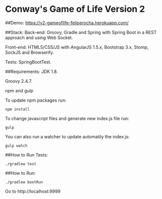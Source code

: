 # Conway's Game of Life Version 2

##Demo: 
https://v2-gameoflife-feliperocha.herokuapp.com/

##Stack:
Back-end: Groovy, Gradle and Spring with Spring Boot in a REST approach and using Web Socket.

Front-end: HTML5/CSS/JS with AngularJS 1.5.x, Bootstrap 3.x, Stomp, SockJS and Browserify.

Tests: SpringBootTest.

##Requirements:
JDK 1.8.

Groovy 2.4.7.

npm and gulp

To update npm packages run:
```
npm install
```
To change javascript files and generate new index.js file run:
```
gulp
```
You can also run a watcher to update automatily the index.js:
```
gulp watch
```

##How to Run Tests:
```
./gradlew test
```

##How to Run:
```
./gradlew bootRun
```

Go to http://localhost:9999
